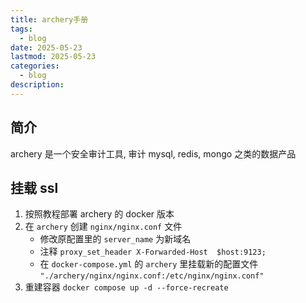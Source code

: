 ```yaml
---
title: archery手册
tags:
  - blog
date: 2025-05-23
lastmod: 2025-05-23
categories:
  - blog
description: 
---
```


## 简介

archery 是一个安全审计工具, 审计 mysql, redis, mongo 之类的数据产品

## 挂载 ssl

1. 按照教程部署 archery 的 docker 版本
2. 在 `archery` 创建 `nginx/nginx.conf` 文件
    - 修改原配置里的 `server_name` 为新域名
    - 注释 `proxy_set_header X-Forwarded-Host  $host:9123;`
    - 在 `docker-compose.yml` 的 `archery` 里挂载新的配置文件 `"./archery/nginx/nginx.conf:/etc/nginx/nginx.conf"`
3. 重建容器 `docker compose up -d --force-recreate`
